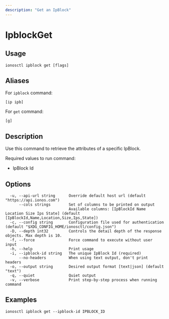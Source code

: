 ```yaml
---
description: "Get an IpBlock"
---
```


# IpblockGet

## Usage

```text
ionosctl ipblock get [flags]
```

## Aliases

For `ipblock` command:

```text
[ip ipb]
```

For `get` command:

```text
[g]
```

## Description

Use this command to retrieve the attributes of a specific IpBlock.

Required values to run command:

* IpBlock Id

## Options

```text
  -u, --api-url string      Override default host url (default "https://api.ionos.com")
      --cols strings        Set of columns to be printed on output 
                            Available columns: [IpBlockId Name Location Size Ips State] (default [IpBlockId,Name,Location,Size,Ips,State])
  -c, --config string       Configuration file used for authentication (default "$XDG_CONFIG_HOME/ionosctl/config.json")
  -D, --depth int32         Controls the detail depth of the response objects. Max depth is 10.
  -f, --force               Force command to execute without user input
  -h, --help                Print usage
  -i, --ipblock-id string   The unique IpBlock Id (required)
      --no-headers          When using text output, don't print headers
  -o, --output string       Desired output format [text|json] (default "text")
  -q, --quiet               Quiet output
  -v, --verbose             Print step-by-step process when running command
```

## Examples

```text
ionosctl ipblock get --ipblock-id IPBLOCK_ID
```

